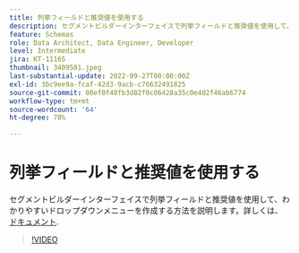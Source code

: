 ```yaml
---
title: 列挙フィールドと推奨値を使用する
description: セグメントビルダーインターフェイスで列挙フィールドと推奨値を使用して、わかりやすいドロップダウンメニューを作成する方法を説明します。
feature: Schemas
role: Data Architect, Data Engineer, Developer
level: Intermediate
jira: KT-11165
thumbnail: 3409501.jpeg
last-substantial-update: 2022-09-27T00:00:00Z
exl-id: 3bc9ee9a-fcaf-42d3-9acb-c76632491825
source-git-commit: 00ef0f40fb3d82f0c06428a35c0e402f46ab6774
workflow-type: tm+mt
source-wordcount: '64'
ht-degree: 78%

---
```


# 列挙フィールドと推奨値を使用する

セグメントビルダーインターフェイスで列挙フィールドと推奨値を使用して、わかりやすいドロップダウンメニューを作成する方法を説明します。詳しくは、 [ドキュメント](https://experienceleague.adobe.com/docs/experience-platform/xdm/ui/fields/enum.html).

>[!VIDEO](https://video.tv.adobe.com/v/3409501/?learn=on)

